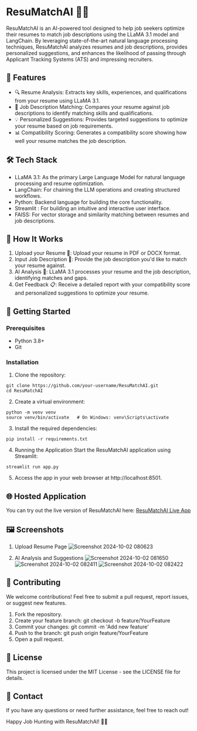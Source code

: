 # ResuMatchAI 🤖💼

ResuMatchAI is an AI-powered tool designed to help job seekers optimize their resumes to match job descriptions using the LLaMA 3.1 model and LangChain. By leveraging state-of-the-art natural language processing techniques, ResuMatchAI analyzes resumes and job descriptions, provides personalized suggestions, and enhances the likelihood of passing through Applicant Tracking Systems (ATS) and impressing recruiters.

## 🚀 Features
- 🔍 Resume Analysis: Extracts key skills, experiences, and qualifications from your resume using LLaMA 3.1.
- 🧠 Job Description Matching: Compares your resume against job descriptions to identify matching skills and qualifications.
- 💡 Personalized Suggestions: Provides targeted suggestions to optimize your resume based on job requirements.
- 📊 Compatibility Scoring: Generates a compatibility score showing how well your resume matches the job description.

## 🛠️ Tech Stack
- LLaMA 3.1: As the primary Large Language Model for natural language processing and resume optimization.
- LangChain: For chaining the LLM operations and creating structured workflows.
- Python: Backend language for building the core functionality.
- Streamlit : For building an intuitive and interactive user interface.
- FAISS: For vector storage and similarity matching between resumes and job descriptions.

## 🎯 How It Works
1. Upload your Resume 📄: Upload your resume in PDF or DOCX format.
2. Input Job Description 💼: Provide the job description you'd like to match your resume against.
3. AI Analysis 🧠: LLaMA 3.1 processes your resume and the job description, identifying matches and gaps.
4. Get Feedback 📋: Receive a detailed report with your compatibility score and personalized suggestions to optimize your resume.

## 🚀 Getting Started
### Prerequisites
- Python 3.8+
- Git

### Installation
1. Clone the repository:
```
git clone https://github.com/your-username/ResuMatchAI.git
cd ResuMatchAI
```

2. Create a virtual environment:
```
python -m venv venv
source venv/bin/activate   # On Windows: venv\Scripts\activate
```

3. Install the required dependencies:
```
pip install -r requirements.txt
```

4. Running the Application
Start the ResuMatchAI application using Streamlit:
```
streamlit run app.py
```

5. Access the app in your web browser at http://localhost:8501.

## 🌐 Hosted Application

You can try out the live version of ResuMatchAI here: [ResuMatchAI Live App](https://resumatchai.streamlit.app/)


## 🖼️ Screenshots
1. Upload Resume Page
![Screenshot 2024-10-02 080623](https://github.com/user-attachments/assets/29faa2d3-6e18-4773-ac3d-2d7340b6ee2d)

2. AI Analysis and Suggestions
![Screenshot 2024-10-02 081650](https://github.com/user-attachments/assets/b93c17a5-7a2b-4d2f-a5ea-c38aecf6edc7)
![Screenshot 2024-10-02 082411](https://github.com/user-attachments/assets/76f6efe2-ca5e-4cd7-88dc-22d76ee300bb)
![Screenshot 2024-10-02 082422](https://github.com/user-attachments/assets/3d7564e8-f4bd-4baf-8d28-566ee784a22c)


## 🤝 Contributing
We welcome contributions! Feel free to submit a pull request, report issues, or suggest new features.

1. Fork the repository.
2. Create your feature branch: git checkout -b feature/YourFeature
3. Commit your changes: git commit -m 'Add new feature'
4. Push to the branch: git push origin feature/YourFeature
5. Open a pull request.

## 📄 License

This project is licensed under the MIT License - see the LICENSE file for details.

## 📧 Contact

If you have any questions or need further assistance, feel free to reach out!

Happy Job Hunting with ResuMatchAI! 🎯🚀

